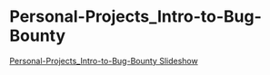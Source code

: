 # Personal-Projects_Intro-to-Bug-Bounty


[Personal-Projects_Intro-to-Bug-Bounty Slideshow](https://49thsecuritydivision.github.io/slideshows/2017/02-Friday-Nights/03-Personal-Projects_Intro-to-Bug-Bounty)
